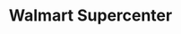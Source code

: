 ---
title: "Walmart Supercenter"
url: /west-palm-beach/walmart-supercenter-belvedere-road/
shop: Supermarkt
---